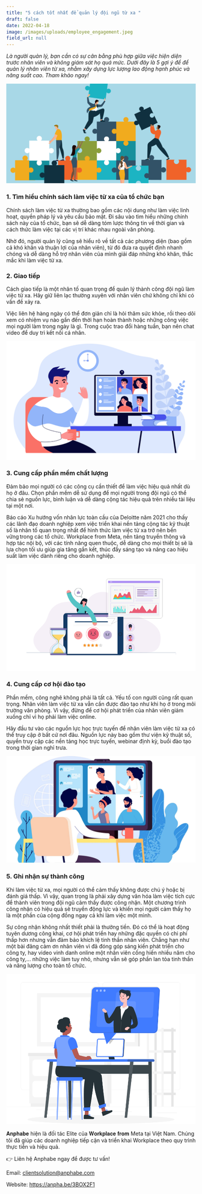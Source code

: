 ```yaml
---
title: "5 cách tốt nhất để quản lý đội ngũ từ xa "
draft: false
date: 2022-04-18
image: /images/uploads/employee_engagement.jpeg
field_url: null
---
```

*Là người quản lý, bạn cần có sự cân bằng phù hợp giữa việc hiện diện trước nhân viên và không giám sát họ quá mức. Dưới đây là 5 gợi ý để để quản lý nhân viên từ xa, nhằm xây dựng lực lượng lao động hạnh phúc và năng suất cao. Tham khảo ngay!*  

![*5 gợi ý để để quản lý nhân viên từ xa, nhằm xây dựng lực lượng lao động hạnh phúc và năng suất cao.*](/images/uploads/employee_engagement.jpeg "*5 gợi ý để để quản lý nhân viên từ xa, nhằm xây dựng lực lượng lao động hạnh phúc và năng suất cao.*")

### **1. Tìm hiểu chính sách làm việc từ xa của tổ chức bạn** 

Chính sách làm việc từ xa thường bao gồm các nội dung như làm việc linh hoạt, quyền pháp lý và yêu cầu bảo mật. Đi sâu vào tìm hiểu những chính sách này của tổ chức, bạn sẽ dễ dàng tóm lược thông tin về thời gian và cách thức làm việc tại các vị trí khác nhau ngoài văn phòng.  

Nhờ đó, người quản lý cũng sẽ hiểu rõ về tất cả các phương diện (bao gồm cả khó khăn và thuận lợi của nhân viên), từ đó đưa ra quyết định nhanh chóng và dễ dàng hỗ trợ nhân viên của mình giải đáp những khó khăn, thắc mắc khi làm việc từ xa. 

### **2. Giao tiếp** 

Cách giao tiếp là một nhân tố quan trọng để quản lý thành công đội ngũ làm việc từ xa. Hãy giữ liên lạc thường xuyên với nhân viên chứ không chỉ khi có vấn đề xảy ra. 

Việc liên hệ hàng ngày có thể đơn giản chỉ là hỏi thăm sức khỏe, rồi theo dõi xem có nhiệm vụ nào gần đến thời hạn hoàn thành hoặc những công việc mọi người làm trong ngày là gì. Trong cuộc trao đổi hàng tuần, bạn nên chat video để duy trì kết nối cá nhân. 

![Cách giao tiếp là một nhân tố quan trọng để quản lý thành công đội ngũ làm việc từ xa.](/images/uploads/monitor1.2869c4df.jpg "Cách giao tiếp là một nhân tố quan trọng để quản lý thành công đội ngũ làm việc từ xa.")

### **3. Cung cấp phần mềm chất lượng** 

Đảm bảo mọi người có các công cụ cần thiết để làm việc hiệu quả nhất dù họ ở đâu. Chọn phần mềm dễ sử dụng để mọi người trong đội ngũ có thể chia sẻ nguồn lực, bình luận và dễ dàng cộng tác hiệu quả trên nhiều tài liệu tại một nơi. 

Báo cáo Xu hướng vốn nhân lực toàn cầu của Deloitte năm 2021 cho thấy các lãnh đạo doanh nghiệp xem việc triển khai nền tảng cộng tác kỹ thuật số là nhân tố quan trọng nhất để hình thức làm việc từ xa trở nên bền vững trong các tổ chức. Workplace from Meta, nền tảng truyền thông và hợp tác nội bộ, với các tính năng quen thuộc, dễ dàng cho mọi thiết bị sẽ là lựa chọn tối ưu giúp gia tăng gắn kết, thúc đẩy sáng tạo và nâng cao hiệu suất làm việc dành riêng cho doanh nghiệp.

![](/images/uploads/employee-pulse-surveys-chapter3.png "Workplace from Meta là lựa chọn tối ưu giúp gia tăng gắn kết, thúc đẩy sáng tạo và nâng cao hiệu suất làm việc dành riêng cho doanh nghiệp.")

### **4. Cung cấp cơ hội đào tạo** 

Phần mềm, công nghê không phải là tất cả. Yếu tố con người cũng rất quan trọng. Nhân viên làm việc từ xa vẫn cần được đào tạo như khi họ ở trong môi trường văn phòng. Vì vậy, đừng để cơ hội phát triển của nhân viên giảm xuống chỉ vì họ phải làm việc online. 

Hãy đầu tư vào các nguồn lực học trực tuyến để nhân viên làm việc từ xa có thể truy cập ở bất cứ nơi đâu. Nguồn lực này bao gồm thư viện kỹ thuật số, quyền truy cập các nền tảng học trực tuyến, webinar định kỳ, buổi đào tạo trong thời gian nghỉ trưa. 

![Đầu tư vào các nguồn lực học trực tuyến để nhân viên làm việc từ xa có thể truy cập ở bất cứ nơi đâu.](/images/uploads/1595005040.jpg "Đầu tư vào các nguồn lực học trực tuyến để nhân viên làm việc từ xa có thể truy cập ở bất cứ nơi đâu.")

### **5. Ghi nhận sự thành công** 

Khi làm việc từ xa, mọi người có thể cảm thấy không được chú ý hoặc bị đánh giá thấp. Vì vậy, quan trọng là phải xây dựng văn hóa làm việc tích cực để thành viên trong đội ngũ cảm thấy được công nhận. Một chương trình công nhận có hiệu quả sẽ truyền động lực và khiến mọi người cảm thấy họ là một phần của cộng đồng ngay cả khi làm việc một mình. 

Sự công nhận không nhất thiết phải là thưởng tiền. Đó có thể là hoạt động tuyên dương công khai, cơ hội phát triển hay những đặc quyền có chi phí thấp hơn nhưng vẫn đảm bảo khích lệ tinh thần nhân viên. Chẳng hạn như một bài đăng cảm ơn nhân viên vì đã đóng góp sáng kiến phát triển cho công ty, hay video vinh danh online một nhân viên cống hiến nhiều năm cho công ty,... những việc làm tuy nhỏ, nhưng vẫn sẽ góp phần lan tỏa tinh thần và năng lượng cho toàn tổ chức. 

![Phải xây dựng văn hóa làm việc tích cực để thành viên trong đội ngũ cảm thấy được công nhận](/images/uploads/virtual-onboarding_1.png "Phải xây dựng văn hóa làm việc tích cực để thành viên trong đội ngũ cảm thấy được công nhận")

𝐀𝐧𝐩𝐡𝐚𝐛𝐞 hiện là đối tác Elite của 𝐖𝐨𝐫𝐤𝐩𝐥𝐚𝐜𝐞 𝐟𝐫𝐨𝐦 Meta tại Việt Nam. Chúng tôi đã giúp các doanh nghiệp tiếp cận và triển khai Workplace theo quy trình thực tiễn và hiệu quả. 

👉 Liên hệ Anphabe ngay để được tư vấn! 

Email: clientsolution@anphabe.com 

Website: https://anpha.be/3BOX2F1
